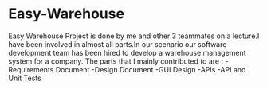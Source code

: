 # Easy-Warehouse
Easy Warehouse Project is done by me and other 3 teammates on a lecture.I have been involved in almost all parts.In our scenario our software development team has been hired to develop a warehouse management system for a company.
The parts that I mainly contributed to are :
  -Requirements Document
  -Design Document
  -GUI Design
  -APIs
  -API and Unit Tests
